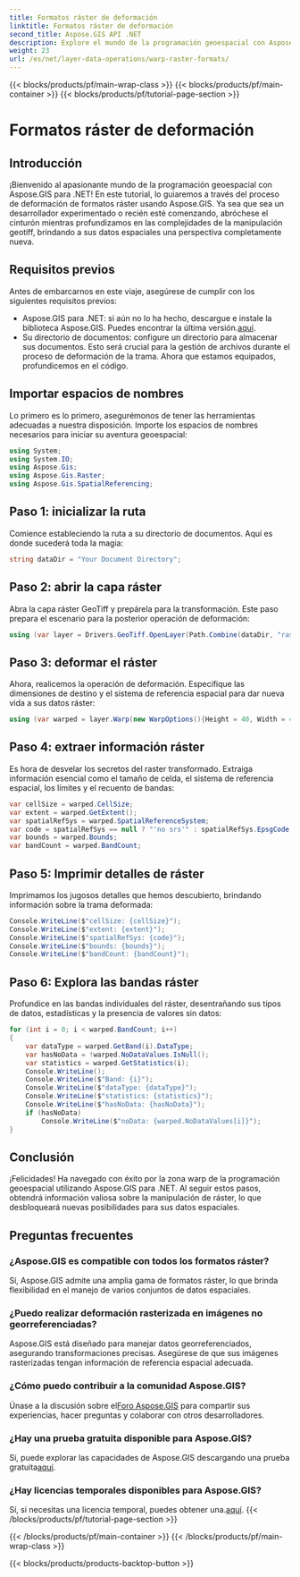 ```yaml
---
title: Formatos ráster de deformación
linktitle: Formatos ráster de deformación
second_title: Aspose.GIS API .NET
description: Explore el mundo de la programación geoespacial con Aspose.GIS para .NET. Aprenda a deformar formatos ráster paso a paso para mejorar la visualización de datos espaciales.
weight: 23
url: /es/net/layer-data-operations/warp-raster-formats/
---
```


{{< blocks/products/pf/main-wrap-class >}}
{{< blocks/products/pf/main-container >}}
{{< blocks/products/pf/tutorial-page-section >}}

# Formatos ráster de deformación

## Introducción
¡Bienvenido al apasionante mundo de la programación geoespacial con Aspose.GIS para .NET! En este tutorial, lo guiaremos a través del proceso de deformación de formatos ráster usando Aspose.GIS. Ya sea que sea un desarrollador experimentado o recién esté comenzando, abróchese el cinturón mientras profundizamos en las complejidades de la manipulación geotiff, brindando a sus datos espaciales una perspectiva completamente nueva.
## Requisitos previos
Antes de embarcarnos en este viaje, asegúrese de cumplir con los siguientes requisitos previos:
-  Aspose.GIS para .NET: si aún no lo ha hecho, descargue e instale la biblioteca Aspose.GIS. Puedes encontrar la última versión.[aquí](https://releases.aspose.com/gis/net/).
- Su directorio de documentos: configure un directorio para almacenar sus documentos. Esto será crucial para la gestión de archivos durante el proceso de deformación de la trama.
Ahora que estamos equipados, profundicemos en el código.
## Importar espacios de nombres
Lo primero es lo primero, asegurémonos de tener las herramientas adecuadas a nuestra disposición. Importe los espacios de nombres necesarios para iniciar su aventura geoespacial:
```csharp
using System;
using System.IO;
using Aspose.Gis;
using Aspose.Gis.Raster;
using Aspose.Gis.SpatialReferencing;
```
## Paso 1: inicializar la ruta
Comience estableciendo la ruta a su directorio de documentos. Aquí es donde sucederá toda la magia:
```csharp
string dataDir = "Your Document Directory";
```
## Paso 2: abrir la capa ráster
Abra la capa ráster GeoTiff y prepárela para la transformación. Este paso prepara el escenario para la posterior operación de deformación:
```csharp
using (var layer = Drivers.GeoTiff.OpenLayer(Path.Combine(dataDir, "raster_float32.tif")))
```
## Paso 3: deformar el ráster
Ahora, realicemos la operación de deformación. Especifique las dimensiones de destino y el sistema de referencia espacial para dar nueva vida a sus datos ráster:
```csharp
using (var warped = layer.Warp(new WarpOptions(){Height = 40, Width = 40, TargetSpatialReferenceSystem = SpatialReferenceSystem.Wgs84}))
```
## Paso 4: extraer información ráster
Es hora de desvelar los secretos del raster transformado. Extraiga información esencial como el tamaño de celda, el sistema de referencia espacial, los límites y el recuento de bandas:
```csharp
var cellSize = warped.CellSize;
var extent = warped.GetExtent();
var spatialRefSys = warped.SpatialReferenceSystem;
var code = spatialRefSys == null ? "'no srs'" : spatialRefSys.EpsgCode.ToString();
var bounds = warped.Bounds;
var bandCount = warped.BandCount;
```
## Paso 5: Imprimir detalles de ráster
Imprimamos los jugosos detalles que hemos descubierto, brindando información sobre la trama deformada:
```csharp
Console.WriteLine($"cellSize: {cellSize}");
Console.WriteLine($"extent: {extent}");
Console.WriteLine($"spatialRefSys: {code}");
Console.WriteLine($"bounds: {bounds}");
Console.WriteLine($"bandCount: {bandCount}");
```
## Paso 6: Explora las bandas ráster
Profundice en las bandas individuales del ráster, desentrañando sus tipos de datos, estadísticas y la presencia de valores sin datos:
```csharp
for (int i = 0; i < warped.BandCount; i++)
{
    var dataType = warped.GetBand(i).DataType;
    var hasNoData = !warped.NoDataValues.IsNull();
    var statistics = warped.GetStatistics(i);
    Console.WriteLine();
    Console.WriteLine($"Band: {i}");
    Console.WriteLine($"dataType: {dataType}");
    Console.WriteLine($"statistics: {statistics}");
    Console.WriteLine($"hasNoData: {hasNoData}");
    if (hasNoData)
        Console.WriteLine($"noData: {warped.NoDataValues[i]}");
}
```
## Conclusión
¡Felicidades! Ha navegado con éxito por la zona warp de la programación geoespacial utilizando Aspose.GIS para .NET. Al seguir estos pasos, obtendrá información valiosa sobre la manipulación de ráster, lo que desbloqueará nuevas posibilidades para sus datos espaciales.
## Preguntas frecuentes
### ¿Aspose.GIS es compatible con todos los formatos ráster?
Sí, Aspose.GIS admite una amplia gama de formatos ráster, lo que brinda flexibilidad en el manejo de varios conjuntos de datos espaciales.
### ¿Puedo realizar deformación rasterizada en imágenes no georreferenciadas?
Aspose.GIS está diseñado para manejar datos georreferenciados, asegurando transformaciones precisas. Asegúrese de que sus imágenes rasterizadas tengan información de referencia espacial adecuada.
### ¿Cómo puedo contribuir a la comunidad Aspose.GIS?
 Únase a la discusión sobre el[Foro Aspose.GIS](https://forum.aspose.com/c/gis/33) para compartir sus experiencias, hacer preguntas y colaborar con otros desarrolladores.
### ¿Hay una prueba gratuita disponible para Aspose.GIS?
 Sí, puede explorar las capacidades de Aspose.GIS descargando una prueba gratuita[aquí](https://releases.aspose.com/).
### ¿Hay licencias temporales disponibles para Aspose.GIS?
 Sí, si necesitas una licencia temporal, puedes obtener una.[aquí](https://purchase.aspose.com/temporary-license/).
{{< /blocks/products/pf/tutorial-page-section >}}

{{< /blocks/products/pf/main-container >}}
{{< /blocks/products/pf/main-wrap-class >}}

{{< blocks/products/products-backtop-button >}}
